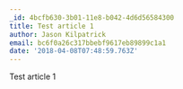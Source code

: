 ```yaml
---
_id: 4bcfb630-3b01-11e8-b042-4d6d56584300
title: Test article 1
author: Jason Kilpatrick
email: bc6f0a26c317bbebf9617eb89899c1a1
date: '2018-04-08T07:48:59.763Z'
---
```

Test article 1
